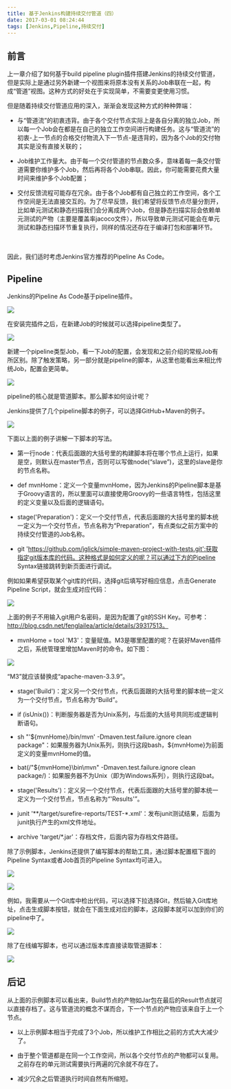 ```yaml
---
title: 基于Jenkins构建持续交付管道（四）
date: 2017-03-01 08:24:44
tags: [Jenkins,Pipeline,持续交付]
---
```


## 前言

上一章介绍了如何基于build pipeline plugin插件搭建Jenkins的持续交付管道，但是实际上是通过另外新建一个视图来将原本没有关系的Job串联在一起，构成“管道”视图。这种方式的好处在于实现简单，不需要变更使用习惯。
　　

但是随着持续交付管道应用的深入，渐渐会发现这种方式的种种弊端：

- 与“管道流”的初衷违背。由于各个交付节点实际上是各自分离的独立Job，所以每一个Job会在都是在自己的独立工作空间进行构建任务。这与“管道流”的初衷-上一节点的合格交付物流入下一节点-是违背的，因为各个Job的交付物其实是没有直接关联的；

- Job维护工作量大。由于每一个交付管道的节点数众多，意味着每一条交付管道需要你维护多个Job，然后再将各个Job串联。因此，你可能需要花费大量时间来维护多个Job配置；

- 交付反馈流程可能存在冗余。由于各个Job都有自己独立的工作空间，各个工作空间是无法直接交互的。为了尽早反馈，我们希望将反馈节点尽量分割开，比如单元测试和静态扫描我们会分离成两个Job，但是静态扫描实际会依赖单元测试的产物（主要是覆盖率jacoco文件），所以导致单元测试可能会在单元测试和静态扫描环节重复执行，同样的情况还存在于编译打包和部署环节。

　　
<!-- more -->
因此，我们适时考虑Jenkins官方推荐的Pipeline As Code。

## Pipeline

Jenkins的Pipeline As Code基于pipeline插件。

![](https://raw.githubusercontent.com/AngryTester/blog/master/%E5%9F%BA%E4%BA%8EJenkins%E6%9E%84%E5%BB%BA%E6%8C%81%E7%BB%AD%E4%BA%A4%E4%BB%98%E7%AE%A1%E9%81%93%EF%BC%88%E5%9B%9B%EF%BC%89/1.png)

在安装完插件之后，在新建Job的时候就可以选择pipeline类型了。

![](https://raw.githubusercontent.com/AngryTester/blog/master/%E5%9F%BA%E4%BA%8EJenkins%E6%9E%84%E5%BB%BA%E6%8C%81%E7%BB%AD%E4%BA%A4%E4%BB%98%E7%AE%A1%E9%81%93%EF%BC%88%E5%9B%9B%EF%BC%89/2.png)

新建一个pipeline类型Job，看一下Job的配置，会发现和之前介绍的常规Job有所区别。除了触发策略，另一部分就是pipeline的脚本，从这里也能看出来相比传统Job，配置会更简单。

![](https://raw.githubusercontent.com/AngryTester/blog/master/%E5%9F%BA%E4%BA%8EJenkins%E6%9E%84%E5%BB%BA%E6%8C%81%E7%BB%AD%E4%BA%A4%E4%BB%98%E7%AE%A1%E9%81%93%EF%BC%88%E5%9B%9B%EF%BC%89/3.png)

pipeline的核心就是管道脚本。那么脚本如何设计呢？


Jenkins提供了几个pipeline脚本的例子，可以选择GitHub+Maven的例子。

![](https://raw.githubusercontent.com/AngryTester/blog/master/%E5%9F%BA%E4%BA%8EJenkins%E6%9E%84%E5%BB%BA%E6%8C%81%E7%BB%AD%E4%BA%A4%E4%BB%98%E7%AE%A1%E9%81%93%EF%BC%88%E5%9B%9B%EF%BC%89/4.png)


下面以上面的例子讲解一下脚本的写法。

- 第一行node：代表后面跟的大括号里的构建脚本将在哪个节点上运行，如果是空，则默认在master节点，否则可以写做node(“slave”)，这里的slave是你的节点名称。

- def  mvnHome：定义一个变量mvnHome，因为Jenkins的Pipeline脚本是基于Groovy语言的，所以里面可以直接使用Groovy的一些语言特性，包括这里的定义变量以及后面的逻辑语句。

- stage('Preparation')：定义一个交付节点，代表后面跟的大括号里的脚本统一定义为一个交付节点，节点名称为“Preparation”，有点类似之前方案中的持续交付管道的Job名称。

- git 'https://github.com/jglick/simple-maven-project-with-tests.git':获取指定git版本库的代码。这种格式是如何定义的呢？可以通过下方的Pipeline Syntax链接跳转到新页面进行调试。

例如如果希望获取某个git库的代码，选择git后填写好相应信息，点击Generate Pipeline Script，就会生成对应代码：

![](https://raw.githubusercontent.com/AngryTester/blog/master/git.jpg)


上面的例子不用输入git用户名密码，是因为配置了git的SSH Key。可参考：http://blog.csdn.net/fenglailea/article/details/39317513。


- mvnHome = tool 'M3'：变量赋值。M3是哪里配置的呢？在装好Maven插件之后，系统管理里增加Maven时的命令。如下图：

![](https://raw.githubusercontent.com/AngryTester/blog/master/maven.jpg) 

“M3”就应该替换成“apache-maven-3.3.9”。

- stage('Build')：定义另一个交付节点，代表后面跟的大括号里的脚本统一定义为一个交付节点，节点名称为“Build”。

- if (isUnix())：判断服务器是否为Unix系列，与后面的大括号共同形成逻辑判断语句。

- sh "'${mvnHome}/bin/mvn' -Dmaven.test.failure.ignore clean package"：如果服务器为Unix系列，则执行这段bash，${mvnHome}为前面定义的变量mvnHome的值。

- bat(/"${mvnHome}\bin\mvn" -Dmaven.test.failure.ignore clean package/)：如果服务器不为Unix（即为Windows系列），则执行这段bat。

- stage('Results')：定义另一个交付节点，代表后面跟的大括号里的脚本统一定义为一个交付节点，节点名称为“'Results'”。

- junit '**/target/surefire-reports/TEST-*.xml'：发布junit测试结果，后面为junit执行产生的xml文件地址。

- archive 'target/*.jar'：存档文件，后面内容为存档文件路径。


除了示例脚本，Jenkins还提供了编写脚本的帮助工具，通过脚本配置框下面的Pipeline Syntax或者Job首页的Pipeline Syntax均可进入。

![](https://raw.githubusercontent.com/AngryTester/blog/master/%E5%9F%BA%E4%BA%8EJenkins%E6%9E%84%E5%BB%BA%E6%8C%81%E7%BB%AD%E4%BA%A4%E4%BB%98%E7%AE%A1%E9%81%93%EF%BC%88%E5%9B%9B%EF%BC%89/5.png)

![](https://raw.githubusercontent.com/AngryTester/blog/master/%E5%9F%BA%E4%BA%8EJenkins%E6%9E%84%E5%BB%BA%E6%8C%81%E7%BB%AD%E4%BA%A4%E4%BB%98%E7%AE%A1%E9%81%93%EF%BC%88%E5%9B%9B%EF%BC%89/6.png)

例如，我需要从一个Git库中检出代码，可以选择下拉选择Git，然后输入Git库地址，点击生成脚本按钮，就会在下面生成对应的脚本，这段脚本就可以加到你们的pipeline中了。

![](https://raw.githubusercontent.com/AngryTester/blog/master/%E5%9F%BA%E4%BA%8EJenkins%E6%9E%84%E5%BB%BA%E6%8C%81%E7%BB%AD%E4%BA%A4%E4%BB%98%E7%AE%A1%E9%81%93%EF%BC%88%E5%9B%9B%EF%BC%89/7.png)



除了在线编写脚本，也可以通过版本库直接读取管道脚本：

![](https://raw.githubusercontent.com/AngryTester/blog/master/%E5%9F%BA%E4%BA%8EJenkins%E6%9E%84%E5%BB%BA%E6%8C%81%E7%BB%AD%E4%BA%A4%E4%BB%98%E7%AE%A1%E9%81%93%EF%BC%88%E5%9B%9B%EF%BC%89/8.png)


## 后记

从上面的示例脚本可以看出来，Build节点的产物如Jar包在最后的Result节点就可以直接存档了。这与管道流的概念不谋而合，下一个节点的产物应该来自于上一个节点。

- 以上示例脚本相当于完成了3个Job，所以维护工作相比之前的方式大大减少了。

- 由于整个管道都是在同一个工作空间，所以各个交付节点的产物都可以复用。之前存在的单元测试需要执行两遍的冗余就不存在了。

- 减少冗余之后管道执行时间自然有所缩短。